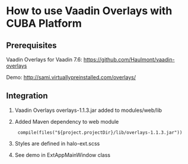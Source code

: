 How to use Vaadin Overlays with CUBA Platform
=============================================

Prerequisites
-------------

Vaadin Overlays for Vaadin 7.6: https://github.com/Haulmont/vaadin-overlays

Demo: http://sami.virtuallypreinstalled.com/overlays/

Integration
-----------

1. Vaadin Overlays overlays-1.1.3.jar added to modules/web/lib
2. Added Maven dependency to web module

        compile(files("${project.projectDir}/lib/overlays-1.1.3.jar"))

3. Styles are defined in halo-ext.scss
4. See demo in ExtAppMainWindow class